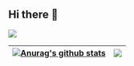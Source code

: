 ## Hi there 👋

<!--
**Narayana-Rao/Narayana-Rao** is a ✨ _special_ ✨ repository because its `README.md` (this file) appears on your GitHub profile.

Here are some ideas to get you started:

- 🔭 I’m currently working on ...
- 🌱 I’m currently learning ...
- 👯 I’m looking to collaborate on ...
- 🤔 I’m looking for help with ...
- 💬 Ask me about ...
- 📫 How to reach me: ...
- 😄 Pronouns: ...
- ⚡ Fun fact: ...
-->
<!--![Visitor Count](https://profile-counter.glitch.me/Narayana-Rao/count.svg)-->
![](https://komarev.com/ghpvc/?username=Narayana-Rao)

| <a href="https://github.com/Narayana-Rao"><img align="center" src="https://github-readme-stats.vercel.app/api?username=Narayana-Rao&show_icons=true&include_all_commits=true&theme=buefy&hide_border=true" alt="Anurag's github stats" /></a> | <a href="https://github.com/Narayana-Rao"><img align="center" src="https://github-readme-stats.vercel.app/api/top-langs/?username=Narayana-Rao&layout=compact&theme=buefy&hide_border=true" /></a> |
| ------------- | ------------- |

<br />
<br />

